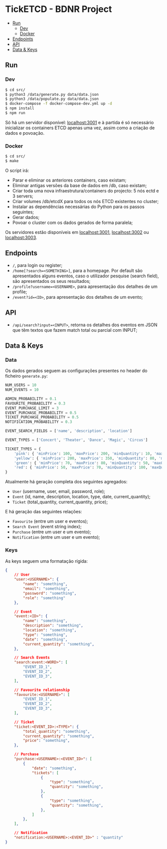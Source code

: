 # TickETCD - BDNR Project

- [Run](#run)
    - [Dev](#dev)
    - [Docker](#docker)
- [Endpoints](#endpoints)
- [API](#api)
- [Data & Keys](#data--keys)

## Run

### Dev

```bash
$ cd src/
$ python3 /data/generate.py data/data.json
$ python3 /data/populate.py data/data.json
$ docker-compose -f docker-compose-dev.yml up -d
$ npm install
$ npm run
```

Só há um servidor disponível: [localhost:3001](http://localhost:3001) e à partida é só necessário inicializar os containers ETCD apenas uma vez, assim como a criação de dados e povoação.

### Docker

```bash
$ cd src/
$ make
```

O script irá:

- Parar e eliminar os anteriores containers, caso existam;
- Eliminar antigas versões da base de dados em /db, caso existam;
- Criar toda uma nova infraestrutura/containers do projecto: 5 nós ectd e 3 servers;
- Criar volumes /db/etcdX para todos os nós ETCD existentes no cluster;
- Instalar as dependências necessárias do Python para os passos seguintes;
- Gerar dados;
- Povoar o cluster com os dados gerados de forma paralela;

Os servidores estão disponíveis em [localhost:3001](http://localhost:3001), [localhost:3002](http://localhost:3002) ou [localhost:3003](http://localhost:3003).

## Endpoints 

- `/`, para login ou register;
- `/home[?search=<SOMETHING>]`, para a homepage. Por default são apresentados alguns eventos, caso o utilizador pesquise (search field), são apresentados os seus resultados;
- `/profile?username=<USERNAME>`, para apresentação dos detalhes de um profile;
- `/event?id=<ID>`, para apresentação dos detalhes de um evento;

## API

- `/api/search?input=<INPUT>`, retorna os detalhes dos eventos em JSON que têm textos que fazem match total ou parcial com INPUT;

## Data & Keys

### Data

Os dados gerados seguem as configurações presentes no header do ficheiro `generate.py`:

```python
NUM_USERS = 10
NUM_EVENTS = 10

ADMIN_PROBABILITY = 0.1           
FAVOURITE_PROBABILITY = 0.3      
EVENT_PURCHASE_LIMIT = 3        
EVENT_PURCHASE_PROBABILITY = 0.5   
TICKET_PURCHASE_PROBABILITY = 0.5 
NOTIFICATION_PROBABILITY = 0.3 

EVENT_SEARCH_FIELDS = ['name', 'description', 'location']

EVENT_TYPES = ['Concert', 'Theater', 'Dance', 'Magic', 'Circus']

TICKET_TYPES = {
    'pink': { 'minPrice': 100, 'maxPrice': 200, 'minQuantity': 10, 'maxQuantity': 100 },
    'yellow': { 'minPrice': 200, 'maxPrice': 350, 'minQuantity': 80, 'maxQuantity': 100 },
    'green': { 'minPrice': 70, 'maxPrice': 80, 'minQuantity': 50, 'maxQuantity': 500 },
    'red': { 'minPrice': 50, 'maxPrice': 70, 'minQuantity': 100, 'maxQuantity': 600 },
}

```

Atualmente há geração completa dos seguintes agregados:

- `User` (username, user, email, password, role);
- `Event` (id, name, description, location, type, date, current_quantity);
- `Ticket` (total_quantity, current_quantity, price);

E há geração das seguintes relações:

- `Favourite` (entre um user e eventos);
- `Search Event` (event string index);
- `Purchase` (entre um user e um evento);
- `Notification` (entre um user e um evento);

### Keys

As keys seguem uma formatação rígida:

```json
{
    // User
    "user:<USERNAME>": { 
        "name": "something", 
        "email": "something", 
        "password": "something", 
        "role": "something"
    },

    // Event
    "event:<ID>": {
        "name": "something", 
        "description": "something", 
        "location": "something",
        "type": "something",
        "date": "something",
        "current_quantity": "something",
    },

    // Search Events
    "search:event:<WORD>": [
        "EVENT_ID_1",
        "EVENT_ID_2",
        "EVENT_ID_3",
    ],

    // Favourite relationship
    "favourite:<USERNAME>": [
        "EVENT_ID_1",
        "EVENT_ID_2",
        "EVENT_ID_3",
    ],

    // Ticket
    "ticket:<EVENT_ID>:<TYPE>": {
        "total_quantity": "something", 
        "current_quantity": "something", 
        "price": "something",
    },

    // Purchase
    "purchase:<USERNAME>:<EVENT_ID>": [
        {
            "date": "something",
            "tickets": [
                {
                    "type": "something",
                    "quantity": "something",
                },
                {
                    "type": "something",
                    "quantity": "something",
                },
            ]
        },
    ],

    // Notification
    "notification:<USERNAME>:<EVENT_ID>" : "quantity"
}
```